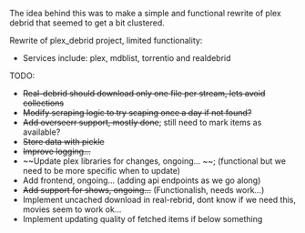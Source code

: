 The idea behind this was to make a simple and functional rewrite of plex debrid that seemed to get a bit clustered.

Rewrite of plex_debrid project, limited functionality:
- Services include: plex, mdblist, torrentio and realdebrid

TODO:
- ~~Real-debrid should download only one file per stream, lets avoid collections~~
- ~~Modify scraping logic to try scaping once a day if not found?~~
- ~~Add overseerr support, mostly done~~; still need to mark items as available?
- ~~Store data with pickle~~
- ~~Improve logging...~~
- ~~Update plex libraries for changes, ongoing... ~~; (functional but we need to be more specific when to update)
- Add frontend, ongoing... (adding api endpoints as we go along)
- ~~Add support for shows, ongoing...~~ (Functionalish, needs work...)
- Implement uncached download in real-rebrid, dont know if we need this, movies seem to work ok...
- Implement updating quality of fetched items if below something
